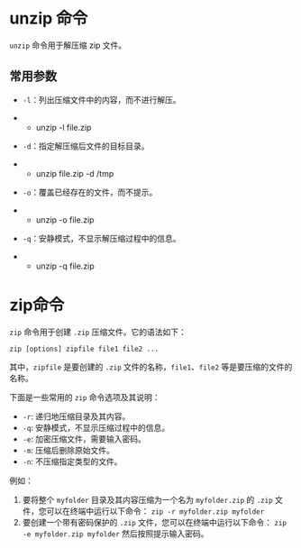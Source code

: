 # unzip 命令

`unzip` 命令用于解压缩 zip 文件。

## 常用参数

- `-l`：列出压缩文件中的内容，而不进行解压。

- - unzip -l file.zip


- `-d`：指定解压缩后文件的目标目录。

- - unzip file.zip -d /tmp


- `-o`：覆盖已经存在的文件，而不提示。

- - unzip -o file.zip


- `-q`：安静模式，不显示解压缩过程中的信息。

- - unzip -q file.zip

# zip命令
`zip` 命令用于创建 `.zip` 压缩文件。它的语法如下：

```
zip [options] zipfile file1 file2 ...
```

其中，`zipfile` 是要创建的 `.zip` 文件的名称，`file1`、`file2` 等是要压缩的文件的名称。

下面是一些常用的 `zip` 命令选项及其说明：

- `-r`: 递归地压缩目录及其内容。
- `-q`: 安静模式，不显示压缩过程中的信息。
- `-e`: 加密压缩文件，需要输入密码。
- `-m`: 压缩后删除原始文件。
- `-n`: 不压缩指定类型的文件。

例如：

1. 要将整个 `myfolder` 目录及其内容压缩为一个名为 `myfolder.zip` 的 `.zip` 文件，您可以在终端中运行以下命令： `zip -r myfolder.zip myfolder`
2. 要创建一个带有密码保护的 `.zip` 文件，您可以在终端中运行以下命令： `zip -e myfolder.zip myfolder` 然后按照提示输入密码。
